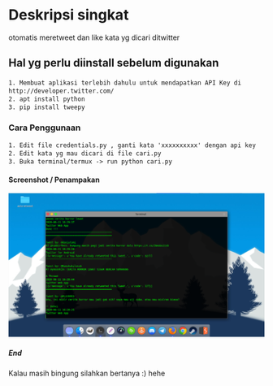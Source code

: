 # Deskripsi singkat
otomatis meretweet dan like kata yg dicari ditwitter

## Hal yg perlu diinstall sebelum digunakan
```
1. Membuat aplikasi terlebih dahulu untuk mendapatkan API Key di http://developer.twitter.com/
2. apt install python
3. pip install tweepy
```

### Cara Penggunaan
```
1. Edit file credentials.py , ganti kata 'xxxxxxxxxx' dengan api key
2. Edit kata yg mau dicari di file cari.py
3. Buka terminal/termux -> run python cari.py
```

#### Screenshot / Penampakan
![alt text](https://raw.githubusercontent.com/mugi789/auto-retweet/master/Screenshot_2020-06-11_23-32-37.png)

##### End

Kalau masih bingung silahkan bertanya :)
hehe

